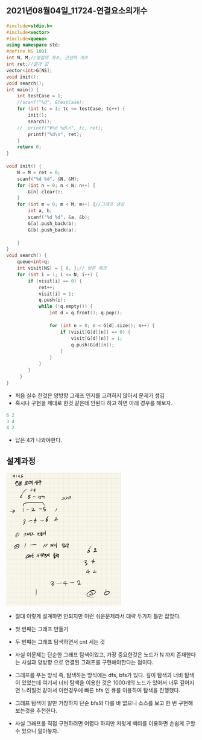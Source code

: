 ## 2021년08월04일_11724-연결요소의개수  

```c++
#include<stdio.h>
#include<vector>
#include<queue>
using namespace std;
#define NS 1001
int N, M;//정점의 개수, 간선의 개수 
int ret;//결과 값
vector<int>G[NS];
void init();
void search();
int main() {
	int testCase = 1;
	//scanf("%d", &testCase);
	for (int tc = 1; tc <= testCase; tc++) {
		init();
		search();
	//	printf("#%d %d\n", tc, ret);
		printf("%d\n", ret);
	}
	return 0;
}

void init() {
	N = M = ret = 0;
	scanf("%d %d", &N, &M);
	for (int n = 0; n < N; n++) {
		G[n].clear();
	}
	for (int m = 0; m < M; m++) {//그래프 생성
		int a, b;
		scanf("%d %d", &a, &b);
		G[a].push_back(b);
		G[b].push_back(a);

	}
}
void search() {
	queue<int>q;
	int visit[NS] = { 0, };// 방문 체크
	for (int i = 1; i <= N; i++) {
		if (visit[i] == 0) {
			ret++;
			visit[i] = 1;
			q.push(i);
			while (!q.empty()) {
				int d = q.front(); q.pop();
				
				for (int n = 0; n < G[d].size(); n++) {
					if (visit[G[d][n]] == 0) {
						visit[G[d][n]] = 1;
						q.push(G[d][n]);
					}
				}
			}
		}
	 }
}
```

- 처음 실수 한것은 양방향 그래프 인지를 고려하지 않아서 문제가 생김 
- 혹시나 구현을 제대로 한것 같은데 안된다 하고 하면 아래 경우를 해보자.

```c++
6 2
3 4
4 2
```

- 답은 4가 나와야한다. 

## 설계과정  

![image-20210804222906611](2021년08월04일_11724-연결요소의개수.assets/image-20210804222906611.png)

- 절대 이렇게 설계하면 안되지만 이런 쉬운문제라서 대략 두가지 틀만 잡았다.
- 첫 번째는 그래프 만들기 
- 두 번쨰는 그래프 탐색하면서 cnt  세는 것
- 사실 이문제는 단순한 그래프 탐색이었고, 가장 중요한것은 노드가 N 까지 존재한다는 사실과 양방향 으로 연결된 그래프를 구현해야한다는 점이다.

- 그래프를 푸는 방식 즉, 탐색하는 방식에는 dfs, bfs가 있다. 깊이 탐색과 너비 탐색이 있었는데 여기서 너비 탐색을 이용한 것은 1000개의 노드가 있어서 너무 깊어지면 느려질것 같아서 이런경우에 빠른 bfs 인 큐를 이용하여 탐색을 진행했다.
- 그래프 탐색이 말만 거창하지 단순 bfs와 다를 바 없으니 소스를 보고 한 번 구현해 보는것을 추천한다.
- 사실 그래프를 직접 구현하려면 어렵다 하지만 저렇게 백터를 이용하면 손쉽게 구할 수 있으니 알아놓자.